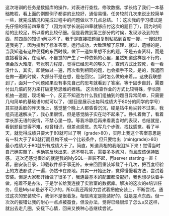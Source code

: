   这次培训的任务是数据库的操作，对表进行查找，修改数据，学长给了我们一本基础教程，看上面的例题例子都讲的比较好，通俗易懂。任务较前几次来说比较简单一些，就完成情况和完成过程中的问题做以下几点总结。
  1：这次我的学习模式是先仔细的将前四章看了（因为听学长说前四章就够应付这次的题目了），因为时间给的比较足，所以看的比较仔细。但是我做到第三部分的时候，发现涉及到的东西，前四章的知识h解决不了，我于是直接把题目复制粘贴到百度一搜，一搜就知道我完了，因为搜到了标准答案。运行成功，大致理解了原理，就过，遗憾的是，当我知道有这种便捷的东西时候，做下一道如果想不出的题，不是去查资料，而是直接看答案，在理解。不自觉的产生了一种依赖的心里，虽然知道这样是不行的，但会放大难度，夸张努力程度，觉得已经思考的够久了，查询方式比较死，看一看没什么，其实，即使做过一遍，再次看到相同的题，也会措手不及。是的，我返回在做一遍的时候，大部分不是在想，是在回忆。当时怎么做的来着。。这使我联想到了，面对一个问题如果没有事先自己的思考就看到了答案，等于固步自封，需要付出几倍的努力来打破定势思维的桎梏。
  这次检查作业的方式比较特殊，学长随机抽一道题，现场编一个。反正不知道为什么我们组抽到的题目异常简单，只需要几句简单的基础语句就可以了，（题目是展示出每科成绩大于80分的同学的学号）其实挺丢脸的昨天晚上，感觉整个晚上人都昏昏沉沉，硬是钻牛角尖转不过来，我组员迅速解决了，我心里很慌，但是感觉脑子实在动不起来了。挣扎着做了，看着学长那无语的表情，不禁心里一惊。等我冷静后再来看我当时的表现，总结就是，看到题目觉得不难，似曾相识，但差点感觉。先写几个步骤，找找感觉。看了半天，就觉得成绩只要大于80就可以了啊（grade>80），实际上我这个答案意思是有一科大于了80就行而且构不成一个比较条件，但只要给出（min(grade)>80）最小成绩大于80就所有成绩大于了。简直，知道真相的我眼泪掉下来！觉得当时自己确实飘了。也确实反映出来，还不够扎实，需要多多练习，而且应该保持敏感。
  这次还感觉很难的就是我的MySQL一直装不起，再server starting一直卡着。删安装目录，卸载软件都于事无补。来来回回重装卸载了十几次，把百度经验上的方法都试了一遍，仍然卡在原地。其实一开始还好，觉得慢慢看方法，尝试着安装。但是大家都开始做了很多了，我连最基本的配置都没配好，我也想尽快着手做，拖着不是办法，于是学长给我连接了实验室的数据库。解决的这次的e培训任务，但是Mysql是必不可少的，所以我还再努力尝试着把他安装上，不断尝试。通过这次的安装软件，我倒不是很着急，相信肯定是能装好的，就是差点东西。但一次次的报错让我的耐心一点点被蚕食，但没办法，觉得已经很烦了怎么u又这样，就出去走几圈，安抚下心情，回来又换种心态继续尝试。









